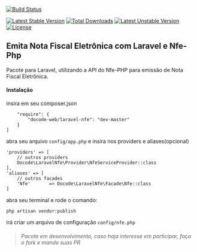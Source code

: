 [![Build Status](https://travis-ci.org/docode-web/laravel-nfe.svg)](https://travis-ci.org/docode-web/laravel-nfe)

[![Latest Stable Version](https://poser.pugx.org/docode-web/laravel-nfe/v/stable)](https://packagist.org/packages/docode-web/laravel-nfe)
[![Total Downloads](https://poser.pugx.org/docode-web/laravel-nfe/downloads)](https://packagist.org/packages/docode-web/laravel-nfe)
[![Latest Unstable Version](https://poser.pugx.org/docode-web/laravel-nfe/v/unstable)](https://packagist.org/packages/docode-web/laravel-nfe)
[![License](https://poser.pugx.org/docode-web/laravel-nfe/license)](https://packagist.org/packages/docode-web/laravel-nfe)

## Emita Nota Fiscal Eletrônica com Laravel e Nfe-Php
Pacote para Laravel, utilizando a API do Nfe-PHP para emissão de Nota Fiscal Eletrônica.

#### Instalação
insira em seu composer.json
```
    "require": {
        "docode-web/laravel-nfe": "dev-master"
    }
]
```

abra seu arquivo `config/app.php` e insira nos providers e aliases(opcional)
```
'providers' => [
    // outros providers
    Docode\LaravelNfe\Provider\NfeServiceProvider::class
],
'aliases' => [
    // outros facades
    'Nfe'       => Docode\LaravelNfe\Facade\Nfe::class
]
```

abra seu terminal e rode o comando:
```
php artisan vendor:publish
```
irá criar um arquivo de configuração `config/nfe.php`

>###### Pacote em desenvolvimento, caso haja interesse em participar, faça o fork e mande suas PR